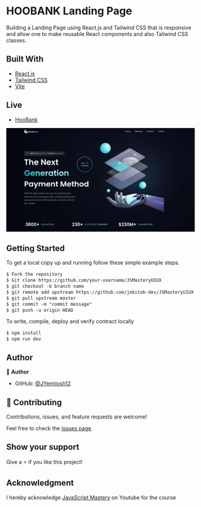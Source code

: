 # HOOBANK Landing Page

Building a Landing Page using React.js and Tailwind CSS that is responsive and allow one to make reusable React components and also Tailwind CSS classes.

## Built With

- [React.js](https://beta.reactjs.org/)
- [Tailwind CSS](https://tailwindcss.com/docs/installation/using-postcss)
- [Vite](https://vitejs.dev/)

## Live 
- [HooBank](https://hoobank-landingpage.netlify.app/)

![screenshot](./Screenshot%20(5).png)

## Getting Started

To get a local copy up and running follow these simple example steps.

```
$ Fork the repository
$ Git clone https://github.com/your-username/JSMasteryUIUX
$ git checkout -b branch name
$ git remote add upstream https://github.com/jebitok-dev/JSMasteryUIUX
$ git pull upstream master
$ git commit -m "commit message"
$ git push -u origin HEAD
```

To write, compile, deploy and verify contract locally

```
$ npm install 
$ npm run dev

```

## Author

👤 **Author**

- GitHub: [@JYemijosh12](https://github.com/yemijosh12)

## 🤝 Contributing

Contributions, issues, and feature requests are welcome!

Feel free to check the [issues page](issues/).

## Show your support

Give a ⭐️ if you like this project!

## Acknowledgment

I hereby acknowledge [JavaScript Mastery](https://www.youtube.com/watch?v=_oO4Qi5aVZs&list=PL6QREj8te1P6CkO_4OIK1-nwG5OxCD5tR&index=7) on Youtube  for the course 
